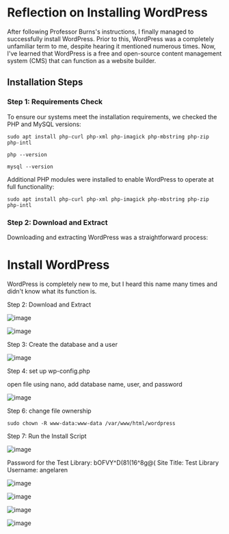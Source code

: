 # Reflection on Installing WordPress

After following Professor Burns's instructions, I finally managed to successfully install WordPress. Prior to this, WordPress was a completely unfamiliar term to me, despite hearing it mentioned numerous times. Now, I've learned that WordPress is a free and open-source content management system (CMS) that can function as a website builder.

## Installation Steps

### Step 1: Requirements Check

To ensure our systems meet the installation requirements, we checked the PHP and MySQL versions:

`sudo apt install php-curl php-xml php-imagick php-mbstring php-zip php-intl`

`php --version`

`mysql --version`

Additional PHP modules were installed to enable WordPress to operate at full functionality:

`sudo apt install php-curl php-xml php-imagick php-mbstring php-zip php-intl`

### Step 2: Download and Extract
Downloading and extracting WordPress was a straightforward process:






















# Install WordPress #

WordPress is completely new to me, but I heard this name many times and didn't know what its function is.

Step 2: Download and Extract


![image](https://github.com/angela-ren/syslib2024/assets/58860495/e19d63ed-94ff-43b4-8dcd-b47edd96c267)


![image](https://github.com/angela-ren/syslib2024/assets/58860495/3eb43946-a716-49de-835b-6f956edd30d9)



Step 3: Create the database and a user

![image](https://github.com/angela-ren/syslib2024/assets/58860495/9d4adb30-77d8-4367-8a21-4748d44fbe13)







Step 4: set up wp-config.php


open file using nano, add database name, user, and password

![image](https://github.com/angela-ren/syslib2024/assets/58860495/46a4019a-6c65-4f66-9ec9-a1282852725d)



Step 6: change file ownership

`sudo chown -R www-data:www-data /var/www/html/wordpress`

Step 7: Run the Install Script

![image](https://github.com/angela-ren/syslib2024/assets/58860495/95ad53fc-8176-4f43-ba53-f266b31a407d)

Password for the Test Library: bOFVY^D(81(16^8g@(
Site Title: Test Library
Username: angelaren

![image](https://github.com/angela-ren/syslib2024/assets/58860495/d196116f-425c-4ed2-b807-ba4ed646fbd0)

![image](https://github.com/angela-ren/syslib2024/assets/58860495/22817efe-c64e-48a6-9125-86fa91027fb9)

![image](https://github.com/angela-ren/syslib2024/assets/58860495/e0523ed9-452a-42ab-aeef-4d31ddaebd87)

![image](https://github.com/angela-ren/syslib2024/assets/58860495/615e6b19-4e7e-4a45-ae14-05dd6d933853)












